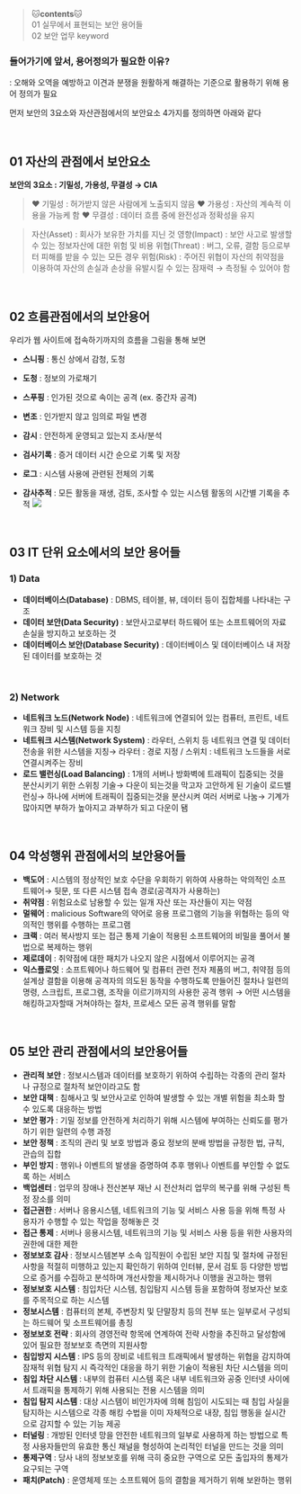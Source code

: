 > 🐱**contents**🐱 <br>
01 실무에서 표현되는 보안 용어들 <br>
02 보안 업무 keyword


### 들어가기에 앞서, 용어정의가 필요한 이유?

: 오해와 오역을 예방하고 이견과 분쟁을 원활하게 해결하는 기준으로 활용하기 위해 용어 정의가 필요


먼저 보안의 3요소와 자산관점에서의 보안요소 4가지를 정의하면 아래와 같다

<br>

## 01 자산의 관점에서 보안요소

**보안의 3요소 : 기밀성, 가용성, 무결성 → CIA**
> ♥ 기밀성 : 허가받지 않은 사람에게 노출되지 않음
♥ 가용성 : 자산의 계속적 이용을 가능케 함
♥ 무결성 : 데이터 흐름 중에 완전성과 정확성을 유지

> 자산(Asset) : 회사가 보유한 가치를 지닌 것
영향(Impact) : 보안 사고로 발생할수 있는 정보자산에 대한 위험 및 비용
위협(Threat) : 버그, 오류, 결함 등으로부터 피해를 받을 수 있는 모든 경우
위험(Risk) : 주어진 위협이 자산의 취약점을 이용하여 자산의 손실과 손상을 유발시킬 수 있는 잠재력 → 측정될 수 있어야 함

<br>

## 02 흐름관점에서의 보안용어

우리가 웹 사이트에 접속하기까지의 흐름을 그림을 통해 보면

- **스니핑** : 통신 상에서 감청, 도청

- **도청** : 정보의 가로채기

- **스푸핑** : 인가된 것으로 속이는 공격 (ex. 중간자 공격)

- **변조** : 인가받지 않고 임의로 파일 변경



- **감시** : 안전하게 운영되고 있는지 조사/분석

- **검사기록** : 증거 데이터 시간 순으로 기록 및 저장

- **로그** : 시스템 사용에 관련된 전체의 기록

- **감사추적** : 모든 활동을 재생, 검토, 조사할 수 있는 시스템 활동의 시간별 기록을 추적
![](https://velog.velcdn.com/images/hrnn00/post/ad42eb82-6445-44dd-b08e-565f188ce3a9/image.png)






<br>




## 03  IT 단위 요소에서의 보안 용어들

###  1) Data
- **데이터베이스(Database)** : DBMS, 테이블, 뷰, 데이터 등이 집합체를 나타내는 구조
- **데이터 보안(Data Security)** : 보안사고로부터 하드웨어 또는 소프트웨어의 자료 손실을 방지하고 보호하는 것
- **데이터베이스 보안(Database Security)** : 데이터베이스 및 데이터베이스 내 저장된 데이터를 보호하는 것

<br>

###  2) Network
- **네트워크 노드(Network Node)** : 네트워크에 연결되어 있는 컴퓨터, 프린트, 네트워크 장비 및 시스템 등을 지칭
- **네트워크 시스템(Network System)** : 라우터, 스위치 등 네트워크 연결 및 데이터 전송을 위한 시스템을 지칭→ 라우터 : 경로 지정 / 스위치 : 네트워크 노드들을 서로 연결시켜주는 장비
- **로드 밸런싱(Load Balancing)** : 1개의 서버나 방화벽에 트래픽이 집중되는 것을 분산시키기 위한 스위칭 기술→ 다운이 되는것을 막고자 고안하게 된 기술이 로드밸런싱→ 하나에 서버에 트래픽이 집중되는것을 분산시켜 여러 서버로 나눔→ 기계가 많아지면 부하가 높아지고 과부하가 되고 다운이 됌

<br>

## 04 악성행위 관점에서의 보안용어들

- **백도어** : 시스템의 정상적인 보호 수단을 우회하기 위하여 사용하는 악의적인 소프트웨어→ 뒷문, 또 다른 시스템 접속 경로(공격자가 사용하는)
- **취약점** : 위험요소로 남용할 수 있는 일개 자산 또는 자산들이 지는 약점
- **멀웨어** : malicious Software의 약어로 응용 프로그램의 기능을 위협하는 등의 악의적인 행위를 수행하는 프로그램
- **크랙** : 여러 복사방지 또는 접근 통제 기술이 적용된 소프트웨어의 비밀을 풀어서 불법으로 복제하는 행위
- **제로데이** : 취약점에 대한 패치가 나오지 않은 시점에서 이루어지는 공격
- **익스플로잇** : 소프트웨어나 하드웨어 및 컴퓨터 관련 전자 제품의 버그, 취약점 등의 설계상 결함을 이용해 공격자의 의도된 동작을 수행하도록 만들어진 절차나 일련의 명령, 스크립트, 프로그램, 조작을 이르기까지의 사용한 공격 행위 → 어떤 시스템을 해킹하고자할때 거쳐야하는 절차, 프로세스 모든 공격 행위를 말함

<br>

## 05 보안 관리 관점에서의 보안용어들

- **관리적 보안** : 정보시스템과 데이터를 보호하기 위하여 수립하는 각종의 관리 절차나 규정으로 절차적 보안이라고도 함
- **보안 대책** : 침해사고 및 보안사고로 인하여 발생할 수 있는 개별 위험을 최소화 할 수 있도록 대응하는 방법
- **보안 평가** : 기밀 정보를 안전하게 처리하기 위해 시스템에 부여하는 신뢰도를 평가하기 위한 일련의 수행 과정
- **보안 정책** : 조직의 관리 및 보호 방법과 중요 정보의 분배 방법을 규정한 법, 규칙, 관습의 집합
- **부인 방지** : 행위나 이벤트의 발생을 증명하여 추후 행위나 이벤트를 부인할 수 없도록 하는 서비스
- **백업센터** : 업무의 장애나 전산본부 재난 시 전산처리 업무의 복구를 위해 구성된 특정 장소를 의미
- **접근권한** : 서버나 응용시스템, 네트워크의 기능 및 서비스 사용 등을 위해 특정 사용자가 수행할 수 있는 작업을 정해놓은 것
- **접근 통제** : 서버나 응용시스템, 네트워크의 기능 및 서비스 사용 등을 위한 사용자의 권한에 대한 제한
- **정보보호 감사** : 정보시스템본부 소속 임직원이 수립된 보안 지침 및 절차에 규정된 사항을 적절히 미행하고 있는지 확인하기 위하여 인터뷰, 문서 검토 등 다양한 방법으로 증거를 수집하고 분석하며 개선사항을 제시하거나 이행을 권고하는 행위
- **정보보호 시스템** : 침입차단 시스템, 침입탐지 시스템 등을 포함하여 정보자산 보호를 주목적으로 하는 시스템
- **정보시스템** : 컴퓨터의 본체, 주변장치 및 단말장치 등의 전부 또는 일부로서 구성되는 하드웨어 및 소프트웨어를 총칭
- **정보보호 전략** : 회사의 경영전략 항목에 연계하여 전략 사항을 추진하고 달성함에 있어 필요한 정보보호 측면의 지원사항
- **침입방지 시스템** : IPS 등의 장비로 네트워크 트래픽에서 발생하는 위협을 감지하여 잠재적 위협 탐지 시 즉각적인 대응을 하기 위한 기술이 적용된 차단 시스템을 의미
- **침입 차단 시스템** : 내부의 컴퓨터 시스템 혹은 내부 네트워크와 공중 인터넷 사이에서 트래픽을 통제하기 위해 사용되는 전용 시스템을 의미
- **침입 탐지 시스템** : 대상 시스템이 비인가자에 의해 침임이 시도되는 때 침입 사실을 탐지하는 시스템으로 각종 해킹 수법을 이미 자체적으로 내장, 침입 행동을 실시간으로 감지할 수 있는 기능 제공
- **터널링** : 개방된 인터넷 망을 안전한 네트워크의 일부로 사용하게 하는 방법으로 특정 사용자들만의 유효한 통신 채널을 형성하여 논리적인 터널을 만드는 것을 의미
- **통제구역** : 당사 내의 정보보호를 위해 극히 중요한 구역으로 모든 출입자의 통제가 요구되는 구역
- **패치(Patch)** : 운영체제 또는 소프트웨어 등의 결함을 제거하기 위해 보완하는 행위

